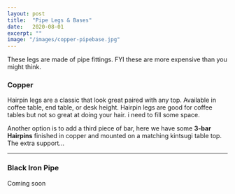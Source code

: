 ```yaml
---
layout: post
title:  "Pipe Legs & Bases"
date:   2020-08-01
excerpt: ""
image: "/images/copper-pipebase.jpg"
---
```


These legs are made of pipe fittings. FYI these are more expensive than you might think.


### Copper
<p><a href="{{ "/images/copper-pipe-hp.jpg" | absolute_url }}" data-lightbox="copper" data-title="Copper"><z class="image left"><img src="{{"/images/copper-pipe-hp-thumb.jpg" | absolute_url }}" alt="" /></z></a>Hairpin legs are a classic that look great paired with any top. Available in coffee table, end table, or desk height. Hairpin legs are good for coffee tables but not so great at doing your hair. i need to fill some space.</p>
<p style="clear:both;"></p>
<p><a href="{{ "/images/copper-pipebase.jpg" | absolute_url }}" data-lightbox="copper" data-title="Copper"><z class="image right"><img src="{{ "/images/copper-pipebase-thumb.jpg" | absolute_url }}" alt="" /></z></a>Another option is to add a third piece of bar, here we have some <b>3-bar Hairpins</b> finished in copper and mounted on a matching kintsugi table top. The extra support...</p>
<p style="clear:both;"></p>
<hr>

### Black Iron Pipe
Coming soon
